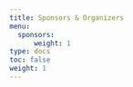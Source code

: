 ```yaml
---
title: Sponsors & Organizers
menu:
  sponsors:
      weight: 1
type: docs
toc: false
weight: 1
---
```

